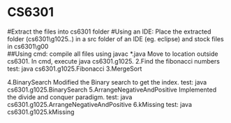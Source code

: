 
# CS6301
#Extract the files into cs6301 folder
#Using an IDE:
Place the extracted folder (cs6301\g1025\..) in a src folder of an IDE (eg. eclipse) and stock files in cs6301\g00\
##Using cmd:
compile all files using javac *.java
Move to location outside cs6301.
In cmd, execute java cs6301.g1025.<ClassName>
2.Find the fibonacci numbers
test: java cs6301.g1025.Fibonacci 
3.MergeSort


4.BinarySearch
Modified the Binary search to get the index.
test: java cs6301.g1025.BinarySearch
5.ArrangeNegativeAndPositive
Implemented the divide and conquer paradigm.
test: java cs6301.g1025.ArrangeNegativeAndPositive 
6.kMissing
test: java cs6301.g1025.kMissing 
